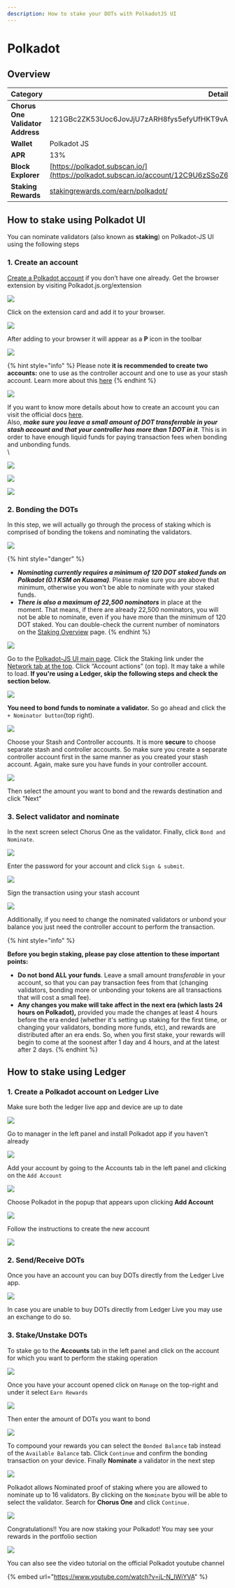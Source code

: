 ```yaml
---
description: How to stake your DOTs with PolkadotJS UI
---
```


# Polkadot

## Overview

| Category                         | Details                                                                                                              |
| -------------------------------- | -------------------------------------------------------------------------------------------------------------------- |
| **Chorus One Validator Address** | 121GBc2ZK53Uoc6JovJjU7zARH8fys5efyUfHKT9vABpqajx                                                                     |
| **Wallet**                       | Polkadot JS                                                                                                          |
| **APR**                          | 13%                                                                                                                  |
| **Block Explorer**               | [https://polkadot.subscan.io/](https://polkadot.subscan.io/account/12C9U6zSSoZ6pgwR2ksFyBLgQH6v7dkqqPCRyHceoP8MJRo2) |
| **Staking Rewards**              | [stakingrewards.com/earn/polkadot/](https://www.stakingrewards.com/earn/polkadot/)                                   |

## How to stake using Polkadot UI

You can nominate validators (also known as **staking**) on Polkadot-JS UI using the following steps

### 1. Create an account

[Create a Polkadot account](https://wiki.polkadot.network/docs/en/learn-account-generation) if you don’t have one already. Get the browser extension by visiting Polkadot.js.org/extension&#x20;

![](<../.gitbook/assets/image (115) (1) (1).png>)

Click on the extension card and add it to your browser.

![](<../.gitbook/assets/image (84) (1).png>)

After adding to your browser it will appear as a **P** icon in the toolbar

![](<../.gitbook/assets/image (118) (1).png>)

{% hint style="info" %}
Please note **it is recommended to create two accounts:** one to use as the controller account and one to use as your stash account. Learn more about this [here](https://wiki.polkadot.network/docs/en/learn-staking/#accounts)
{% endhint %}

![](<../.gitbook/assets/image (73) (1).png>)

If you want to know more details about how to create an account you can visit the official docs [here](https://wiki.polkadot.network/docs/learn-account-generation).\
Also, _**make sure you leave a small amount of DOT transferrable in your stash account and that your controller has more than 1 DOT in it**_. This is in order to have enough liquid funds for paying transaction fees when bonding and unbonding funds.\
\


![](<../.gitbook/assets/image (98) (1) (1) (1) (1).png>)

![](<../.gitbook/assets/image (49) (1).png>)

![](<../.gitbook/assets/image (116) (1).png>)

### 2. Bonding the DOTs

In this step, we will actually go through the process of staking which is comprised of bonding the tokens and nominating the validators.

![](<../.gitbook/assets/image (59).png>)

{% hint style="danger" %}
* _**Nominating currently requires a minimum of 120 DOT staked funds on Polkadot (0.1 KSM on Kusama)**_. Please make sure you are above that minimum, otherwise you won't be able to nominate with your staked funds.&#x20;
* _**There is also a maximum of 22,500 nominators**_ in place at the moment. That means, if there are already 22,500 nominators, you will not be able to nominate, even if you have more than the minimum of 120 DOT staked. You can double-check the current number of nominators on the [Staking Overview](https://polkadot.js.org/apps/?rpc=wss%3A%2F%2Frpc.pinknode.io%2Fpolkadot%2Fexplorer#/staking) page. &#x20;
{% endhint %}

![](<../.gitbook/assets/image (114) (1).png>)

Go to the [Polkadot-JS UI main page](https://polkadot.js.org/apps/#/explorer). Click the Staking link under the [Network tab at the top](https://polkadot.js.org/apps/#/staking). Click “Account actions” (on top). It may take a while to load. **If you're using a Ledger, skip the following steps and check the section below.**

![](<../.gitbook/assets/image (66).png>)

**You need to bond funds to nominate a validator.** So go ahead and click  the `+ Nominator button`(top right).

![](<../.gitbook/assets/image (76).png>)

Choose your Stash and Controller accounts. It is more **secure** to choose separate stash and controller accounts. So make sure you create a separate controller account first in the same manner as you created your stash account. Again, make sure you have funds in your controller account.

![](<../.gitbook/assets/image (108) (1) (1) (1).png>)

&#x20;Then select the amount you want to bond and the rewards destination and click "Next"

### 3. Select validator and nominate

In the next screen select Chorus One as the validator. Finally, click `Bond and Nominate`.

![](<../.gitbook/assets/image (50) (1).png>)

Enter the password for your account and click `Sign & submit`.

![](<../.gitbook/assets/image (92) (1).png>)

Sign the transaction using your stash account

![](<../.gitbook/assets/image (88) (1).png>)

Additionally, if you need to change the nominated validators or unbond your balance you just need the controller account to perform the transaction.

{% hint style="info" %}


**Before you begin staking, please pay close attention to these important points:**&#x20;

* **Do not bond ALL your funds**. Leave a small amount _transferable_ in your account, so that you can pay transaction fees from that (changing validators, bonding more or unbonding your tokens are all transactions that will cost a small fee).
* **Any changes you make will take affect in the next era (which lasts 24 hours on Polkadot),** provided you made the changes at least 4 hours before the era ended (whether it's setting up staking for the first time, or changing your validators, bonding more funds, etc), and rewards are distributed after an era ends. So, when you first stake, your rewards will begin to come at the soonest after 1 day and 4 hours, and at the latest after 2 days.
{% endhint %}

## How to stake using Ledger

### 1. Create a Polkadot account on Ledger Live

&#x20;Make sure both the ledger live app and device are up to date

![](<../.gitbook/assets/image (105).png>)

Go to manager in the left panel and install Polkadot app if you haven't already

![](<../.gitbook/assets/image (53).png>)

Add your account by going to the Accounts tab in the left panel and clicking on the `Add Account`

![](<../.gitbook/assets/image (85) (1).png>)

Choose Polkadot in the popup that appears upon clicking **Add Account**

![](<../.gitbook/assets/image (64) (1).png>)

Follow the instructions to create the new account

![](<../.gitbook/assets/image (56) (1).png>)

### 2. Send/Receive DOTs

Once you have an account you can buy DOTs directly from the Ledger Live app.

![](<../.gitbook/assets/image (117) (1).png>)

In case you are unable to buy DOTs directly from Ledger Live you may use an exchange to do so.

### 3. Stake/Unstake DOTs

To stake go to the **Accounts** tab in the left panel and click on the account for which you want to perform the staking operation

![](<../.gitbook/assets/image (71).png>)

Once you have your account opened click on `Manage` on the top-right and under it select `Earn Rewards`

![](<../.gitbook/assets/image (110) (1).png>)

Then enter the amount of DOTs you want to bond

![](<../.gitbook/assets/image (111).png>)

To compound your rewards you can select the `Bonded Balance` tab instead of the `Available Balance` tab. Click `Continue` and confirm the bonding transaction on your device. Finally **Nominate** a validator in the next step

![](<../.gitbook/assets/image (99) (1) (1).png>)

Polkadot allows Nominated proof of staking where you are allowed to nominate up to 16 validators. By clicking on the `Nominate` byou will be able to select the validator. Search for **Chorus One** and click `Continue.`

![](<../.gitbook/assets/image (78).png>)

Congratulations!! You are now staking your Polkadot! You may see your rewards in the portfolio section

![](<../.gitbook/assets/image (60) (1).png>)

You can also see the video tutorial on the official Polkadot youtube channel

{% embed url="https://www.youtube.com/watch?v=jL-N_IWiYVA" %}
